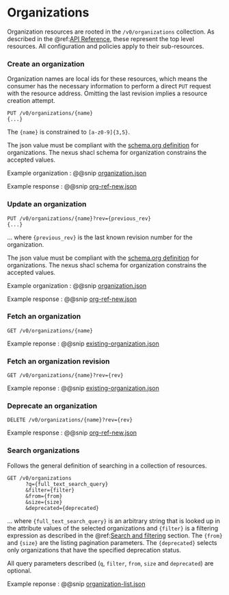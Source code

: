# Organizations

Organization resources are rooted in the `/v0/organizations` collection.  As described in the
@ref:[API Reference](index.md), these represent the top level resources.  All configuration and policies apply to their
sub-resources.

### Create an organization

Organization names are local ids for these resources, which means the consumer has the necessary information to perform
a direct `PUT` request with the resource address.  Omitting the last revision implies a resource creation attempt.

```
PUT /v0/organizations/{name}
{...}
```

The `{name}` is constrained to `[a-z0-9]{3,5}`.

The json value must be compliant with the [schema.org definition](http://schema.org/Organization) for organizations.
The nexus shacl schema for organization constrains the accepted values.

[//]: # (TODO: embed the nexus shacl schema for organization)

Example organization
:   @@snip [organization.json](../assets/api-reference/organizations/organization.json)

Example response
:   @@snip [org-ref-new.json](../assets/api-reference/organizations/org-ref-new.json)

### Update an organization

```
PUT /v0/organizations/{name}?rev={previous_rev}
{...}
```
... where `{previous_rev}` is the last known revision number for the organization.

The json value must be compliant with the [schema.org definition](http://schema.org/Organization) for organizations.
The nexus shacl schema for organization constrains the accepted values.

[//]: # (TODO: link to embedded organization shacl schema)

Example organization
:   @@snip [organization.json](../assets/api-reference/organizations/organization.json)

Example response
:   @@snip [org-ref-new.json](../assets/api-reference/organizations/org-ref.json)

### Fetch an organization

```
GET /v0/organizations/{name}
```

Example reponse
:   @@snip [existing-organization.json](../assets/api-reference/organizations/existing-organization.json)

### Fetch an organization revision

```
GET /v0/organizations/{name}?rev={rev}
```

Example reponse
:   @@snip [existing-organization.json](../assets/api-reference/organizations/existing-organization.json)


### Deprecate an organization

```
DELETE /v0/organizations/{name}?rev={rev}
```

Example response
:   @@snip [org-ref-new.json](../assets/api-reference/organizations/org-ref.json)

### Search organizations

Follows the general definition of searching in a collection of resources.

```
GET /v0/organizations
      ?q={full_text_search_query}
      &filter={filter}
      &from={from}
      &size={size}
      &deprecated={deprecated}
```
... where `{full_text_search_query}` is an arbitrary string that is looked up in the attribute values of the selected
organizations and `{filter}` is a filtering expression as described in the
@ref:[Search and filtering](operating-on-resources.md#search-and-filtering) section.  The `{from}` and `{size}` are
the listing pagination parameters.  The `{deprecated}` selects only organizations that have the specified deprecation
status.

All query parameters described (`q`, `filter`, `from`, `size` and `deprecated`) are optional.

Example reponse
:   @@snip [organization-list.json](../assets/api-reference/organizations/organization-list.json)
